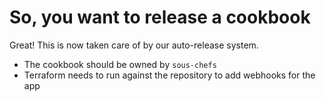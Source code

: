 # So, you want to release a cookbook

Great! This is now taken care of by our auto-release system.

- The cookbook should be owned by `sous-chefs`
- Terraform needs to run against the repository to add webhooks for the app
